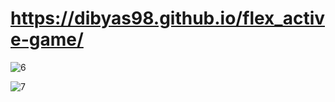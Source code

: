 # https://dibyas98.github.io/flex_active-game/
![6](https://github.com/Dibyas98/flex_active-game/assets/125633895/3d6be0bb-9d82-464e-aa47-3384ce2aad3c)

![7](https://github.com/Dibyas98/flex_active-game/assets/125633895/aba2e495-9af4-4802-b233-8815e374cd14)
